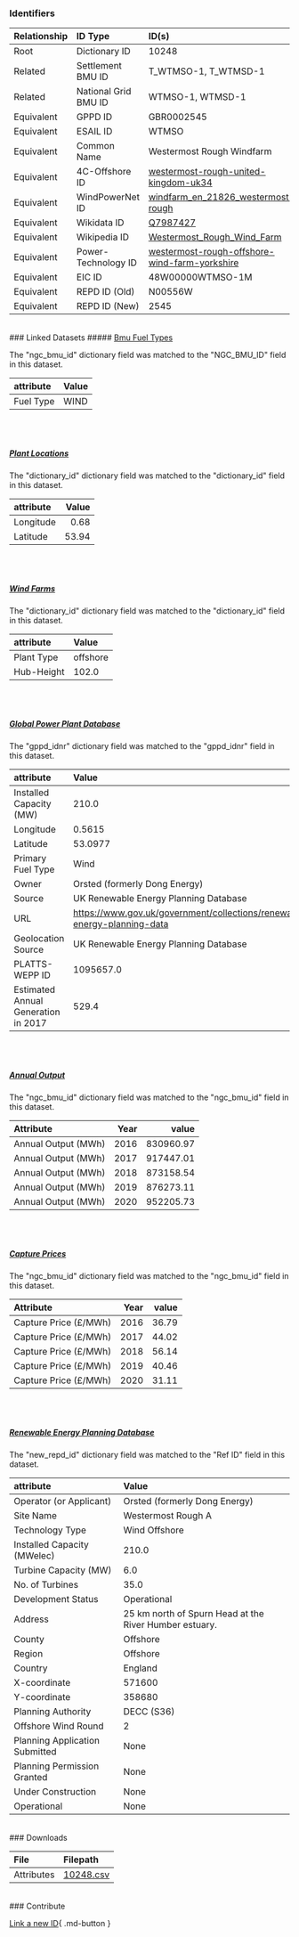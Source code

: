 ### Identifiers

| Relationship   | ID Type              | ID(s)                                                                                                                                    |
|:---------------|:---------------------|:-----------------------------------------------------------------------------------------------------------------------------------------|
| Root           | Dictionary ID        | 10248                                                                                                                                    |
| Related        | Settlement BMU ID    | T_WTMSO-1, T_WTMSD-1                                                                                                                     |
| Related        | National Grid BMU ID | WTMSO-1, WTMSD-1                                                                                                                         |
| Equivalent     | GPPD ID              | GBR0002545                                                                                                                               |
| Equivalent     | ESAIL ID             | WTMSO                                                                                                                                    |
| Equivalent     | Common Name          | Westermost Rough Windfarm                                                                                                                |
| Equivalent     | 4C-Offshore ID       | [westermost-rough-united-kingdom-uk34](https://www.4coffshore.com/windfarms/united-kingdom/westermost-rough-united-kingdom-uk34.html)    |
| Equivalent     | WindPowerNet ID      | [windfarm_en_21826_westermost-rough](https://www.thewindpower.net/windfarm_en_21826_westermost-rough.php)                                |
| Equivalent     | Wikidata ID          | [Q7987427](https://www.wikidata.org/wiki/Q7987427)                                                                                       |
| Equivalent     | Wikipedia ID         | [Westermost_Rough_Wind_Farm](https://en.wikipedia.org/wiki/Westermost_Rough_Wind_Farm)                                                   |
| Equivalent     | Power-Technology ID  | [westermost-rough-offshore-wind-farm-yorkshire](https://www.power-technology.com/projects/westermost-rough-offshore-wind-farm-yorkshire) |
| Equivalent     | EIC ID               | 48W00000WTMSO-1M                                                                                                                         |
| Equivalent     | REPD ID (Old)        | N00556W                                                                                                                                  |
| Equivalent     | REPD ID (New)        | 2545                                                                                                                                     |

<br>
### Linked Datasets
##### <a href="https://osuked.github.io/Power-Station-Dictionary/datasets/bmu-fuel-types">Bmu Fuel Types</a>



The "ngc_bmu_id" dictionary field was matched to the "NGC_BMU_ID" field in this dataset.

| attribute   | Value   |
|:------------|:--------|
| Fuel Type   | WIND    |

<br><br>
##### <a href="https://osuked.github.io/Power-Station-Dictionary/datasets/plant-locations">Plant Locations</a>



The "dictionary_id" dictionary field was matched to the "dictionary_id" field in this dataset.

| attribute   |   Value |
|:------------|--------:|
| Longitude   |    0.68 |
| Latitude    |   53.94 |

<br><br>
##### <a href="https://osuked.github.io/Power-Station-Dictionary/datasets/wind-farms">Wind Farms</a>



The "dictionary_id" dictionary field was matched to the "dictionary_id" field in this dataset.

| attribute   | Value    |
|:------------|:---------|
| Plant Type  | offshore |
| Hub-Height  | 102.0    |

<br><br>
##### <a href="https://osuked.github.io/Power-Station-Dictionary/datasets/global-power-plant-database">Global Power Plant Database</a>



The "gppd_idnr" dictionary field was matched to the "gppd_idnr" field in this dataset.

| attribute                           | Value                                                                    |
|:------------------------------------|:-------------------------------------------------------------------------|
| Installed Capacity (MW)             | 210.0                                                                    |
| Longitude                           | 0.5615                                                                   |
| Latitude                            | 53.0977                                                                  |
| Primary Fuel Type                   | Wind                                                                     |
| Owner                               | Orsted (formerly Dong Energy)                                            |
| Source                              | UK Renewable Energy Planning Database                                    |
| URL                                 | https://www.gov.uk/government/collections/renewable-energy-planning-data |
| Geolocation Source                  | UK Renewable Energy Planning Database                                    |
| PLATTS-WEPP ID                      | 1095657.0                                                                |
| Estimated Annual Generation in 2017 | 529.4                                                                    |

<br><br>
##### <a href="https://osuked.github.io/Power-Station-Dictionary/datasets/annual-output">Annual Output</a>



The "ngc_bmu_id" dictionary field was matched to the "ngc_bmu_id" field in this dataset.

| Attribute           |   Year |     value |
|:--------------------|-------:|----------:|
| Annual Output (MWh) |   2016 | 830960.97 |
| Annual Output (MWh) |   2017 | 917447.01 |
| Annual Output (MWh) |   2018 | 873158.54 |
| Annual Output (MWh) |   2019 | 876273.11 |
| Annual Output (MWh) |   2020 | 952205.73 |

<br><br>
##### <a href="https://osuked.github.io/Power-Station-Dictionary/datasets/capture-prices">Capture Prices</a>



The "ngc_bmu_id" dictionary field was matched to the "ngc_bmu_id" field in this dataset.

| Attribute             |   Year |   value |
|:----------------------|-------:|--------:|
| Capture Price (£/MWh) |   2016 |   36.79 |
| Capture Price (£/MWh) |   2017 |   44.02 |
| Capture Price (£/MWh) |   2018 |   56.14 |
| Capture Price (£/MWh) |   2019 |   40.46 |
| Capture Price (£/MWh) |   2020 |   31.11 |

<br><br>
##### <a href="https://osuked.github.io/Power-Station-Dictionary/datasets/renewable-energy-planning-database">Renewable Energy Planning Database</a>



The "new_repd_id" dictionary field was matched to the "Ref ID" field in this dataset.

| attribute                      | Value                                                  |
|:-------------------------------|:-------------------------------------------------------|
| Operator (or Applicant)        | Orsted (formerly Dong Energy)                          |
| Site Name                      | Westermost Rough A                                     |
| Technology Type                | Wind Offshore                                          |
| Installed Capacity (MWelec)    | 210.0                                                  |
| Turbine Capacity (MW)          | 6.0                                                    |
| No. of Turbines                | 35.0                                                   |
| Development Status             | Operational                                            |
| Address                        | 25 km north of Spurn Head at the River Humber estuary. |
| County                         | Offshore                                               |
| Region                         | Offshore                                               |
| Country                        | England                                                |
| X-coordinate                   | 571600                                                 |
| Y-coordinate                   | 358680                                                 |
| Planning Authority             | DECC (S36)                                             |
| Offshore Wind Round            | 2                                                      |
| Planning Application Submitted | None                                                   |
| Planning Permission Granted    | None                                                   |
| Under Construction             | None                                                   |
| Operational                    | None                                                   |


<br>
### Downloads


| File       | Filepath                                                                              |
|:-----------|:--------------------------------------------------------------------------------------|
| Attributes | [10248.csv](https://osuked.github.io/Power-Station-Dictionary/object_attrs/10248.csv) |


<br>
### Contribute

[Link a new ID](https://docs.google.com/forms/d/e/1FAIpQLSc5jRsQ7NgiLLXbwo9PUdwTQyuqbRwThltG56-o6NVSe7E_nw/viewform?usp=pp_url&entry.251912331=10248){ .md-button }
